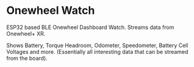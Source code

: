 # Onewheel Watch

ESP32 based BLE Onewheel Dashboard Watch. Streams data from Onewheel+ XR. 

Shows Battery, Torque Headroom, Odometer, Speedometer, Battery Cell Voltages and more. (Essentially all interesting data that can be streamed from the board).